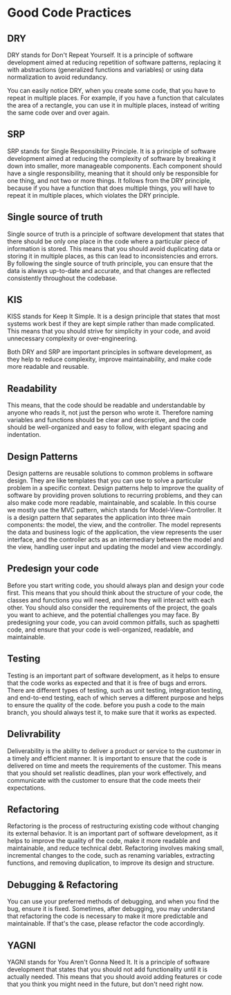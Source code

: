 # Good Code Practices

## DRY 
DRY stands for Don't Repeat Yourself. It is a principle of software development aimed at reducing repetition of software patterns, replacing it with abstractions (generalized functions and variables) or using data normalization to avoid redundancy.

You can easily notice DRY, when you create some code, that you have to repeat in multiple places. For example, if you have a function that calculates the area of a rectangle, you can use it in multiple places, instead of writing the same code over and over again.

## SRP
SRP stands for Single Responsibility Principle. It is a principle of software development aimed at reducing the complexity of software by breaking it down into smaller, more manageable components. Each component should have a single responsibility, meaning that it should only be responsible for one thing, and not two or more things.
It follows from the DRY principle, because if you have a function that does multiple things, you will have to repeat it in multiple places, which violates the DRY principle.

## Single source of truth
Single source of truth is a principle of software development that states that there should be only one place in the code where a particular piece of information is stored. This means that you should avoid duplicating data or storing it in multiple places, as this can lead to inconsistencies and errors. By following the single source of truth principle, you can ensure that the data is always up-to-date and accurate, and that changes are reflected consistently throughout the codebase.

## KIS
KISS stands for Keep It Simple. It is a design principle that states that most systems work best if they are kept simple rather than made complicated. This means that you should strive for simplicity in your code, and avoid unnecessary complexity or over-engineering.

Both DRY and SRP are important principles in software development, as they help to reduce complexity, improve maintainability, and make code more readable and reusable.

## Readability
This means, that the code should be readable and understandable by anyone who reads it, not just the person who wrote it. Therefore naming variables and functions should be clear and descriptive, and the code should be well-organized and easy to follow, with elegant spacing and indentation.

## Design Patterns
Design patterns are reusable solutions to common problems in software design. They are like templates that you can use to solve a particular problem in a specific context. Design patterns help to improve the quality of software by providing proven solutions to recurring problems, and they can also make code more readable, maintainable, and scalable.
In this course we mostly use the MVC pattern, which stands for Model-View-Controller. It is a design pattern that separates the application into three main components: the model, the view, and the controller. The model represents the data and business logic of the application, the view represents the user interface, and the controller acts as an intermediary between the model and the view, handling user input and updating the model and view accordingly.

## Predesign your code
Before you start writing code, you should always plan and design your code first. This means that you should think about the structure of your code, the classes and functions you will need, and how they will interact with each other. You should also consider the requirements of the project, the goals you want to achieve, and the potential challenges you may face. By predesigning your code, you can avoid common pitfalls, such as spaghetti code, and ensure that your code is well-organized, readable, and maintainable.

## Testing
Testing is an important part of software development, as it helps to ensure that the code works as expected and that it is free of bugs and errors. There are different types of testing, such as unit testing, integration testing, and end-to-end testing, each of which serves a different purpose and helps to ensure the quality of the code. before you push a code to the main branch, you should always test it, to make sure that it works as expected.

## Delivrability
Deliverability is the ability to deliver a product or service to the customer in a timely and efficient manner. It is important to ensure that the code is delivered on time and meets the requirements of the customer. This means that you should set realistic deadlines, plan your work effectively, and communicate with the customer to ensure that the code meets their expectations.

## Refactoring
Refactoring is the process of restructuring existing code without changing its external behavior. It is an important part of software development, as it helps to improve the quality of the code, make it more readable and maintainable, and reduce technical debt. Refactoring involves making small, incremental changes to the code, such as renaming variables, extracting functions, and removing duplication, to improve its design and structure.

## Debugging & Refactoring
You can use your preferred methods of debugging, and when you find the bug, ensure it is fixed. Sometimes, after debugging, you may understand that refactoring the code is necessary to make it more predictable and maintainable. If that's the case, please refactor the code accordingly.


## YAGNI
YAGNI stands for You Aren't Gonna Need It. It is a principle of software development that states that you should not add functionality until it is actually needed. This means that you should avoid adding features or code that you think you might need in the future, but don't need right now.